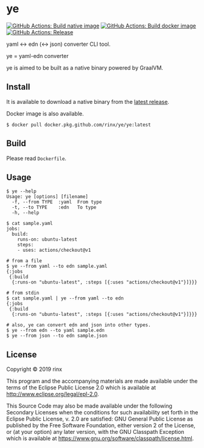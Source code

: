 # ye

[![GitHub Actions: Build native image](https://github.com/rinx/ye/workflows/Build%20native%20image/badge.svg)](https://github.com/rinx/ye/actions)
[![GitHub Actions: Build docker image](https://github.com/rinx/ye/workflows/Build%20docker%20image/badge.svg)](https://github.com/rinx/ye/actions)
[![GitHub Actions: Release](https://github.com/rinx/ye/workflows/Release/badge.svg)](https://github.com/rinx/ye/actions)

yaml <-> edn (<-> json) converter CLI tool.

ye = yaml-edn converter

ye is aimed to be built as a native binary powered by GraalVM.

## Install

It is available to download a native binary from the [latest release](https://github.com/rinx/ye/releases/latest).

Docker image is also available.

    $ docker pull docker.pkg.github.com/rinx/ye/ye:latest

## Build

Please read `Dockerfile`.

## Usage

    $ ye --help
    Usage: ye [options] [filename]
      -f, --from TYPE  :yaml  From type
      -t, --to TYPE    :edn   To type
      -h, --help

    $ cat sample.yaml
    jobs:
      build:
        runs-on: ubuntu-latest
        steps:
        - uses: actions/checkout@v1

    # from a file
    $ ye --from yaml --to edn sample.yaml
    {:jobs
     {:build
      {:runs-on "ubuntu-latest", :steps [{:uses "actions/checkout@v1"}]}}}

    # from stdin
    $ cat sample.yaml | ye --from yaml --to edn
    {:jobs
     {:build
      {:runs-on "ubuntu-latest", :steps [{:uses "actions/checkout@v1"}]}}}

    # also, ye can convert edn and json into other types.
    $ ye --from edn --to yaml sample.edn
    $ ye --from json --to edn sample.json

## License

Copyright © 2019 rinx

This program and the accompanying materials are made available under the
terms of the Eclipse Public License 2.0 which is available at
http://www.eclipse.org/legal/epl-2.0.

This Source Code may also be made available under the following Secondary
Licenses when the conditions for such availability set forth in the Eclipse
Public License, v. 2.0 are satisfied: GNU General Public License as published by
the Free Software Foundation, either version 2 of the License, or (at your
option) any later version, with the GNU Classpath Exception which is available
at https://www.gnu.org/software/classpath/license.html.
